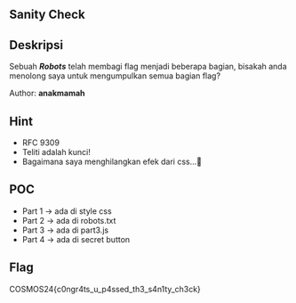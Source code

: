 ## Sanity Check

## Deskripsi

Sebuah _**Robots**_ telah membagi flag menjadi beberapa bagian, bisakah anda menolong saya untuk mengumpulkan semua bagian flag?

Author: **anakmamah**

## Hint

- RFC 9309
- Teliti adalah kunci!
- Bagaimana saya menghilangkan efek dari css...🤔

## POC

- Part 1 -> ada di style css
- Part 2 -> ada di robots.txt
- Part 3 -> ada di part3.js
- Part 4 -> ada di secret button

## Flag

COSMOS24{c0ngr4ts_u_p4ssed_th3_s4n1ty_ch3ck}
